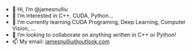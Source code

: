 - 👋 Hi, I’m @jamesnulliu
- 👀 I’m interested in C++, CUDA, Python...
- 🌱 I’m currently learning CUDA Programing, Deep Learning, Computer Vision, ...
- 💞️ I’m looking to collaborate on anything written in C++ or Python!
- 📫 My email: jamesnulliu@outlook.com

<!---
jamesnulliu/jamesnulliu is a ✨ special ✨ repository because its `README.md` (this file) appears on your GitHub profile.
You can click the Preview link to take a look at your changes.
--->
